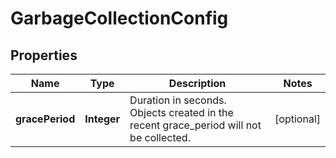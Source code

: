 

# GarbageCollectionConfig


## Properties

| Name | Type | Description | Notes |
|------------ | ------------- | ------------- | -------------|
|**gracePeriod** | **Integer** | Duration in seconds. Objects created in the recent grace_period will not be collected. |  [optional] |



